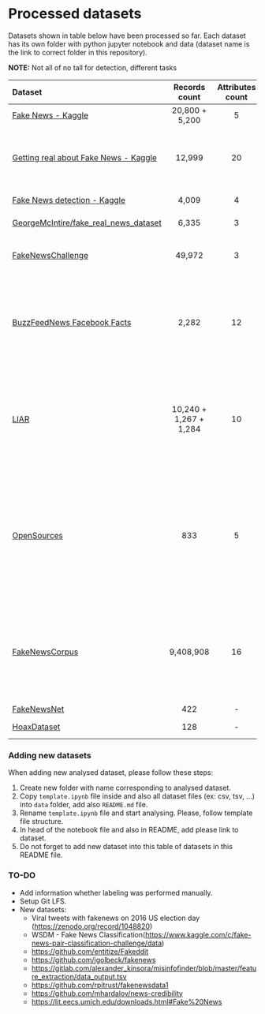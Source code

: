 # Processed datasets

Datasets shown in table below have been processed so far. Each dataset has its own folder with python jupyter notebook and data (dataset name is the link to correct folder in this repository).

**NOTE:** Not all of 
no tall for detection, different tasks

| **Dataset** | **Records count** | **Attributes count** | **Labels** |
|:------------|:-----------------:|:--------------------:|------------|
| [Fake News - Kaggle](./fake_news_kaggle/) | 20,800 + 5,200 | 5 | reliable, unreliable |
| [Getting real about Fake News - Kaggle](./getting_real_about_fake_news_kaggle/) | 12,999 | 20 | bias, conspiracy, hate, satire, state, junksci, fake, bs |
| [Fake News detection - Kaggle](./fake_news_detection_kaggle/) | 4,009 | 4 | 1 (real), 0 (fake) |
| [GeorgeMcIntire/fake_real_news_dataset](./georgemcintire_fake_real_news_dataset/) | 6,335 | 3 | REAL, FAKE |
| [FakeNewsChallenge](./fake_news_challenge/) | 49,972 | 3 | unrelated, discuss, agree, disagree |
| [BuzzFeedNews Facebook Facts](./buzzfeednews_facebook_facts/) | 2,282 | 12 | mostly true, no factual content, mixture of true and false, mostly false |
| [LIAR](./liar/) | 10,240 + 1,267 + 1,284  | 10 | barely true counts, false counts, half true counts, mostly true counts, pants on fire counts |
| [OpenSources](./opensources/) | 833 | 5 | bias, clickbait, conspiracy, fake, hate, junksci, satire, political, reliable, rumor, state, unreliable, blog, satirical |
| [FakeNewsCorpus](./fake_news_corpus/) | 9,408,908 | 16 | fake, satire, bias, conspiracy, state, junksci, hate, clickbait, unreliable, political, reliable |
| [FakeNewsNet](./fake_news_net/) | 422 | - | Real, Fake |
| [HoaxDataset](./hoax_dataset/) | 128 | - | Hoax, Nonhoax |


### Adding new datasets

When adding new analysed dataset, please follow these steps:

1. Create new folder with name corresponding to analysed dataset.
1. Copy `template.ipynb` file inside and also all dataset files (ex: csv, tsv, ...) into `data` folder, add also `README.md` file.
1. Rename `template.ipynb` file and start analysing. Please, follow template file structure.
1. In head of the notebook file and also in README, add please link to dataset.
1. Do not forget to add new dataset into this table of datasets in this README file.

### TO-DO
* Add information whether labeling was performed manually.
* Setup Git LFS.
* New datasets:
    * Viral tweets with fakenews on 2016 US election day (https://zenodo.org/record/1048820)
    * WSDM - Fake News Classification(https://www.kaggle.com/c/fake-news-pair-classification-challenge/data)
    * https://github.com/entitize/Fakeddit
    * https://github.com/jgolbeck/fakenews
    * https://gitlab.com/alexander_kinsora/misinfofinder/blob/master/feature_extraction/data_output.tsv
    * https://github.com/rpitrust/fakenewsdata1
    * https://github.com/mhardalov/news-credibility
    * https://lit.eecs.umich.edu/downloads.html#Fake%20News